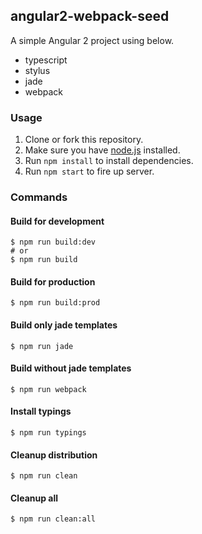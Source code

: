 angular2-webpack-seed
---------------------
A simple Angular 2 project using below.

- typescript
- stylus
- jade
- webpack

### Usage
1. Clone or fork this repository.
2. Make sure you have [node.js](https://nodejs.org/) installed.
3. Run `npm install` to install dependencies.
4. Run `npm start` to fire up server.

### Commands

#### Build for development
```
$ npm run build:dev
# or
$ npm run build
```

#### Build for production
```
$ npm run build:prod
```

#### Build only jade templates
```
$ npm run jade
```

#### Build without jade templates
```
$ npm run webpack
```

#### Install typings
```
$ npm run typings
```

#### Cleanup distribution
```
$ npm run clean
```

#### Cleanup all
```
$ npm run clean:all
```
